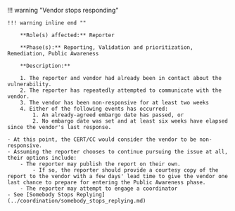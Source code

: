 <a name="06"></a>
!!! warning "Vendor stops responding"

    !!! warning inline end ""

        **Role(s) affected:** Reporter

        **Phase(s):** Reporting, Validation and prioritization, Remediation, Public Awareness

        **Description:**

        1. The reporter and vendor had already been in contact about the vulnerability.
        2. The reporter has repeatedly attempted to communicate with the vendor.
        3. The vendor has been non-responsive for at least two weeks
        4. Either of the following events has occurred: 
            1. An already-agreed embargo date has passed, or
            2. No embargo date was set and at least six weeks have elapsed since the vendor's last response.

    - At this point, the CERT/CC would consider the vendor to be non-responsive.
    - Assuming the reporter chooses to continue pursuing the issue at all, their options include:
        - The reporter may publish the report on their own. 
            - If so, the reporter should provide a courtesy copy of the report to the vendor with a few days' lead time to give the vendor one last chance to prepare for entering the Public Awareness phase.
        - The reporter may attempt to engage a coordinator
    - See [Somebody Stops Replying](../coordination/somebody_stops_replying.md)

